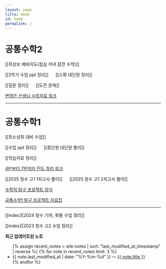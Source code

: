 ```yaml
---
layout: page
title: Home
id: home
permalink: /
---
```


# 공통수학2

[[최성보 예비지도(점심 저녁 잠깐 수학)]]

[[2학기 수업 ppt 정리]] &nbsp;&nbsp;&nbsp;&nbsp; [[스확 대단원 정리]]

[[질문 정리]] &nbsp;&nbsp;&nbsp;&nbsp; [[도전 문제]]

<a href ="https://skitter-windscreen-bb9.notion.site/2025-1-1accef6dbe5480cc9d73d26d57d25a4e">변영은 선생님 수업자료 링크</a>

---

# 공통수학1

[[최소성취 대비 수업]]

[[수업 ppt 정리]] &nbsp;&nbsp;&nbsp;&nbsp; [[중단원 대단원 풀이]]

[[학습자료 정리]]

<a href ="https://skitter-windscreen-bb9.notion.site/2025-1-1accef6dbe5480cc9d73d26d57d25a4e">4반부터 7반까지 진도 정리 링크</a>

[[2025 청수 고1 1차고사 풀이]]  &nbsp;&nbsp;&nbsp;&nbsp; [[2025 청수 고1 2차고사 풀이]]

<a href="/pdf/2025/수학적 탐구 프로젝트(양식-공지용).pdf">수학적 탐구 프로젝트 양식</a>

<a href="/pdf/2025/공통수학1 탐구 프로젝트 자료집.pdf">공통수학1 탐구 프로젝트 자료집</a>

---

[[index3|2024 청수 기하, 확통 수업 정리]]

[[index2|2023 청수 고2 수업 정리]]

<strong>최근 업데이트된 노트</strong>

<ul>
  {% assign recent_notes = site.notes | sort: "last_modified_at_timestamp" | reverse %}
  {% for note in recent_notes limit: 3 %}
    <li>
      {{ note.last_modified_at | date: "%Y-%m-%d" }} — <a class="internal-link" href="{{ note.url }}">{{ note.title }}</a>
    </li>
  {% endfor %}
</ul>

<style>
  .wrapper {
    max-width: 46em;
  }
</style>
